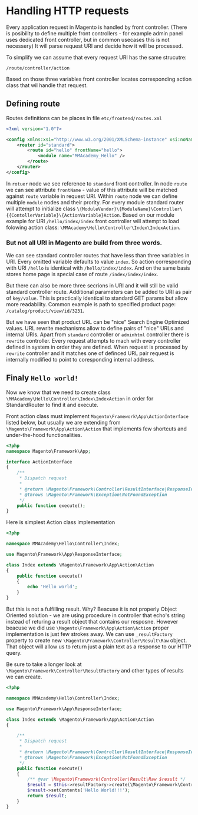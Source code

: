# Handling HTTP requests

Every application request in Magento is handled by front controller.
(There is posibility to define multiple front controllers - for example admin panel uses dedicated front controller, but in common usecases this is not necessery)
It will parse request URI and decide how it will be processed.

To simplify we can assume that every request URI has the same strucutre:
```
/route/controller/action
```

Based on those three variables front controller locates corresponding action class that wil handle that request.

## Defining route

Routes definitions can be places in file `etc/frontend/routes.xml` 

```xml
<?xml version="1.0"?>

<config xmlns:xsi="http://www.w3.org/2001/XMLSchema-instance" xsi:noNamespaceSchemaLocation="urn:magento:framework:App/etc/routes.xsd">
    <router id="standard">
        <route id="hello" frontName="hello">
            <module name="MMAcademy_Hello" />
        </route>
    </router>
</config>
```

In `rotuer` node we see reference to `standard` front controller.
In node `route` we can see attribute `frontName` - value of this attribute will be matched against `route` variable in request URI.
Within `route` node we can define multiple `module` nodes and their prority.
For every module standard router will attempt to initialize class `\{ModuleVendor}\{ModuleName}\Controller\{{ContollerVariable}\{ActionVariable}Action`.
Based on our module example for URI `/hello/index/index` front controller will attempt to load folowing action class: `\MMAcademy\Hello\Controller\Index\IndexAction`.

### But not all URI in Magento are build from three words.

We can see standard controller routes that have less than three variables in URI.
Every omitted variable defaults to value `index`.
So action corresponding with URI `/hello` is identical with `/hello/index/index`.
And on the same basis stores home page is special case of route `/index/index/index`.

But there can also be more three secrions in URI and it will still be valid standard controller route.
Additional parameters can be added to URI as pair of `key/value`.
This is practically identical to standard GET params but allow more readability.
Common example is path to specified product page: `/catalog/product/view/id/3231`.

But we have seen that product URL can be "nice" Search Engine Optimized values.
URL rewrite mechanisms allow to define pairs of "nice" URLs and internal URIs.
Apart from `standard` controller or `adminhtml` controller there is `rewrite` controller.
Every request attempts to mach with every controller defined in system in order they are defined.
When request is processed by `rewrite` controller and it matches one of definced URL pair request is internally modified to point to coresponding internal address.

## Finaly `Hello world!`


Now we know that we need to create class `\MMAcademy\Hello\Controller\Index\IndexAction` in order for StandardRouter to find it and execute.

Front action class must implement `Magento\Framework\App\ActionInterface` listed below, but usually we are extending from `\Magento\Framework\App\Action\Action` that implements few shortcuts and under-the-hood functionalities. 

```php
<?php
namespace Magento\Framework\App;

interface ActionInterface
{
    /**
     * Dispatch request
     *
     * @return \Magento\Framework\Controller\ResultInterface|ResponseInterface
     * @throws \Magento\Framework\Exception\NotFoundException
     */
    public function execute();
}
```

Here is simplest Action class implementation

```php
<?php

namespace MMAcademy\Hello\Controller\Index;

use Magento\Framework\App\ResponseInterface;

class Index extends \Magento\Framework\App\Action\Action
{
    public function execute()
    {
        echo 'Hello world';
    }
}
```

But this is not a fulfilling result.
Why?
Beacuse it is not properly Object Oriented solution - we are using procedure in controller that echo's string instead of returing a result object that contains our resposne.
However beacuse we did use `\Magento\Framework\App\Action\Action` proper implementation is just few strokes away.
We can use `_resultFactory` property to create new `\Magento\Framework\Controller\Result\Raw` object.
That object will allow us to return just a plain text as a response to our HTTP query.

Be sure to take a longer look at `\Magento\Framework\Controller\ResultFactory` and other types of results we can create.

```php
<?php

namespace MMAcademy\Hello\Controller\Index;

use Magento\Framework\App\ResponseInterface;

class Index extends \Magento\Framework\App\Action\Action
{

    /**
     * Dispatch request
     *
     * @return \Magento\Framework\Controller\ResultInterface|ResponseInterface
     * @throws \Magento\Framework\Exception\NotFoundException
     */
    public function execute()
    {
        /** @var \Magento\Framework\Controller\Result\Raw $result */
        $result = $this->resultFactory->create(\Magento\Framework\Controller\ResultFactory::TYPE_RAW);
        $result->setContents('Hello World!!!');
        return $result;
    }
}
```

